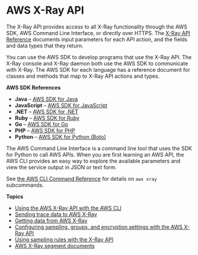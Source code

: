 # AWS X\-Ray API<a name="xray-api"></a>

The X\-Ray API provides access to all X\-Ray functionality through the AWS SDK, AWS Command Line Interface, or directly over HTTPS\. The [X\-Ray API Reference](https://docs.aws.amazon.com//xray/latest/api/Welcome.html) documents input parameters for each API action, and the fields and data types that they return\.

You can use the AWS SDK to develop programs that use the X\-Ray API\. The X\-Ray console and X\-Ray daemon both use the AWS SDK to communicate with X\-Ray\. The AWS SDK for each language has a reference document for classes and methods that map to X\-Ray API actions and types\.

**AWS SDK References**
+ **Java** – [AWS SDK for Java](https://docs.aws.amazon.com/sdk-for-java/latest/reference/com/amazonaws/services/xray/package-summary.html)
+ **JavaScript** – [AWS SDK for JavaScript](https://docs.aws.amazon.com/AWSJavaScriptSDK/latest/AWS/XRay.html)
+ **\.NET** – [AWS SDK for \.NET](https://docs.aws.amazon.com/sdkfornet/v3/apidocs/items/XRay/NXRay.html)
+ **Ruby** – [AWS SDK for Ruby](https://docs.aws.amazon.com/sdk-for-ruby/v3/api/Aws/XRay.html)
+ **Go** – [AWS SDK for Go](https://docs.aws.amazon.com/sdk-for-go/api/service/xray/)
+ **PHP** – [AWS SDK for PHP](https://docs.aws.amazon.com/aws-sdk-php/v3/api/namespace-Aws.XRay.html)
+ **Python** – [AWS SDK for Python \(Boto\)](https://boto3.amazonaws.com/v1/documentation/api/latest/reference/services/xray.html)

The AWS Command Line Interface is a command line tool that uses the SDK for Python to call AWS APIs\. When you are first learning an AWS API, the AWS CLI provides an easy way to explore the available parameters and view the service output in JSON or text form\.

See [the AWS CLI Command Reference](https://docs.aws.amazon.com/cli/latest/reference/xray) for details on `aws xray` subcommands\.

**Topics**
+ [Using the AWS X\-Ray API with the AWS CLI](xray-api-tutorial.md)
+ [Sending trace data to AWS X\-Ray](xray-api-sendingdata.md)
+ [Getting data from AWS X\-Ray](xray-api-gettingdata.md)
+ [Configuring sampling, groups, and encryption settings with the AWS X\-Ray API](xray-api-configuration.md)
+ [Using sampling rules with the X\-Ray API](xray-api-sampling.md)
+ [AWS X\-Ray segment documents](xray-api-segmentdocuments.md)